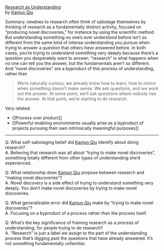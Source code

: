 [Research as Understanding](https://kanjun.me/writing/research-as-understanding)  
by [Kanjun Qiu](https://notes.andymatuschak.org/zFdMXBSkXye5fEbPRk4vzyv)

Summary: newbies to research often think of sabotage themselves by thinking of research as a fundamentally distinct activity, focused on “producing novel discoveries,” for instance by using the scientific method. But understanding something no one’s ever understood before isn’t so different from the same kind of intense understanding you pursue when trying to answer a question that others _have_ answered before. In both cases, you’re trying to understand something very deeply because there’s a question you desperately want to answer; “research” is what happens when no one can tell you the answer, but the fundamentals aren’t so different. And “novel discoveries” are a byproduct of this process of understanding, rather than

> We’re naturally curious; we already know how to learn, how to notice when something doesn’t make sense. We ask questions, and we work out the answer. At some point, we’ll ask questions where nobody has the answer. At that point, we’re starting to do research.

Very related:

- [[Process over product]]
- [[Powerful enabling environments usually arise as a byproduct of projects pursuing their own intrinsically meaningful purposes]]

---

Q. What self-sabotaging belief did [Kanjun Qiu](https://notes.andymatuschak.org/Kanjun_Qiu) identify about doing research?  
A. Believing that research was all about “trying to make novel discoveries”, something totally different from other types of understanding she’d experienced.

Q. What relationship does [Kanjun Qiu](https://notes.andymatuschak.org/Kanjun_Qiu) propose between research and “making novel discoveries”?  
A. Novel discovery is a side effect of trying to understand something very deeply. You don’t make novel discoveries by trying to make novel discoveries.

Q. What generalizable error did [Kanjun Qiu](https://notes.andymatuschak.org/Kanjun_Qiu) make by “trying to make novel discoveries”?  
A. Focusing on a byproduct of a process rather than the process itself.

Q. What’s the key significance of framing research as a process of understanding, for people trying to do research?  
A. “Research” is just a label we assign to the part of the understanding process that’s digging past the questions that have already answered. It’s not something fundamentally unfamiliar.